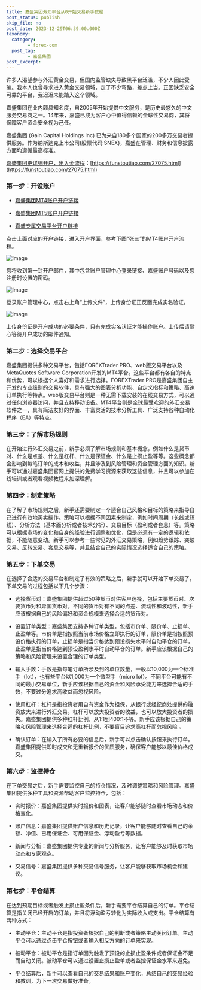 ```yaml
---
title: 嘉盛集团外汇平台从0开始交易新手教程
post_status: publish
skip_file: no
post_date: 2023-12-29T06:39:00.000Z
taxonomy:
  category:
        - forex-com
  post_tag:
        - 嘉盛集团
post_excerpt: 
---
```

许多人渴望参与外汇黄金交易，但国内监管缺失导致黑平台泛滥，不少人因此受骗。我本人也曾寻求进入黄金交易领域，走了不少弯路，差点上当。正因缺乏安全可靠的平台，我迟迟未能踏入这个领域。

嘉盛集团在业内颇具知名度，自2005年开始提供中文服务，是历史最悠久的中文服务交易商之一。14年来，嘉盛已成为客户心中值得信赖的全球性交易商，其将保障客户资金安全视为己任。

嘉盛集团 (Gain Capital Holdings Inc) 已为来自180多个国家的200多万交易者提供服务。作为纳斯达克上市公司(股票代码:SNEX)，嘉盛在管理、财务和信息披露方面均遵循最高标准。

[嘉盛集团更详细开户，出入金流程](https://funstoutiao.com/27075.html)：[https://funstoutiao.com/27075.html](https://funstoutiao.com/27075.html)

### 第一步：开设账户

* [嘉盛集团MT4账户开户链接](https://s.ssgg.net/jsmt4)

* [嘉盛集团MT5账户开户链接](https://s.ssgg.net/jsmt5)

* [嘉盛专属交易平台开户链接](https://s.ssgg.net/js)

点击上面对应的开户链接，进入开户界面，参考下图“张三”的MT4账户开户流程。

![Image](https://prod-files-secure.s3.us-west-2.amazonaws.com/39ed1227-6d7d-4570-be36-9ccd4a2c4241/7a167aea-686b-400d-af59-4e18eb607a40/640.png?X-Amz-Algorithm=AWS4-HMAC-SHA256&X-Amz-Content-Sha256=UNSIGNED-PAYLOAD&X-Amz-Credential=ASIAZI2LB4666TSIOMPV%2F20250623%2Fus-west-2%2Fs3%2Faws4_request&X-Amz-Date=20250623T101308Z&X-Amz-Expires=3600&X-Amz-Security-Token=IQoJb3JpZ2luX2VjEBkaCXVzLXdlc3QtMiJHMEUCIDhyJYFJ52ATMS3KBfvJX6n2rtZXI09zGLaRALwVsddoAiEA4BGyWFzapU3k4K7I5DX66yuTg5MSzYmKkqiB2Uo%2FMgoq%2FwMIEhAAGgw2Mzc0MjMxODM4MDUiDP3RrpNfMxJX3LK23yrcAyy%2FvTHnyKkI26xOr8A2RDvmLebH8f5OIdNmFdXJfprUr7NBzPtBgfmgvtFPeaAY2oCNWNFJqq3rGj3xTMswLZ1cPe7ao7zXiAH7q055QnTBuaJ7Wfh0Q324uoGCm%2Bs5nHbFBboukKEGfy8sSJY5MfDOz40ENyWaf3jYxXmHt6uOgpnxAG6GGjKVGXVxibvrwvPY9QA4V97wmcbS5zMWLjkNIe6uI4bqV3WEdP7mBnTehgrvVk%2B40DBv38Ab8JhR4%2BRuXbQPB%2BlmNknrb1%2FfpLyT5O0NN888V5oxtvT%2BYAsc99T7w5cBw8HODe1TfM5y13GdJXbyjhjEaKZnZZLYgcZ6CekbCS1gYDtVouvSVUswcCp5flKyM8mVE2HDmNCHWL54dr%2BX0nCv5mgwxpkRkTU%2F%2FETg3NOpnZLVPk3CXtY%2BXqUsTf2HBkxNNeUB1m53uQb7JBs%2FCTDKdf2sK2%2BWlz4tjX3OdQKxDt4zY6K8vHQ%2FHXuo1%2FEKls1ySULYL1VXtc7FnL5FEz6BnHBQGKTs8vdMHXABIpsnW3R3DMcZ5src3oWQbjvvrCrlx9lfBBW6Ls7GFRBk9Y3pAGUerFc8tiSEkFKJQZoz2gaD%2B9NcTKrGsAibWkp%2BluuoVZDRMMCr5MIGOqUB%2BVpw%2FXDM3T5GLOASgsE7hN6QujnzJyYVT1e5lwqxAUw%2BdCSDm9ZQ4ltjaMxZD8ansmreA47SEkDbDJ6N292t%2Fc2uF4DLJD1P9f6v%2FA6CHbii02TOZ88GFCn665ea91x562jnvbWuC1DCBoXoalhlDtm1MyJX5wnOvyM%2B9FWORcZJtbMDEFooIf%2FSgdtDGmz3bh1431y5VmXcAmfajpA6EBJv9%2FKL&X-Amz-Signature=abadecfa26c87175a536b93a25138365bde00c02693ec2b4603a5cda0bfcfa9d&X-Amz-SignedHeaders=host&x-amz-checksum-mode=ENABLED&x-id=GetObject)

您将收到第一封开户邮件，其中包含账户管理中心登录链接、嘉盛账户号码以及您注册时设置的密码。

![Image](https://prod-files-secure.s3.us-west-2.amazonaws.com/39ed1227-6d7d-4570-be36-9ccd4a2c4241/eaa1c6b3-2877-4284-a0e1-530e222c27fb/image.png?X-Amz-Algorithm=AWS4-HMAC-SHA256&X-Amz-Content-Sha256=UNSIGNED-PAYLOAD&X-Amz-Credential=ASIAZI2LB4666TSIOMPV%2F20250623%2Fus-west-2%2Fs3%2Faws4_request&X-Amz-Date=20250623T101308Z&X-Amz-Expires=3600&X-Amz-Security-Token=IQoJb3JpZ2luX2VjEBkaCXVzLXdlc3QtMiJHMEUCIDhyJYFJ52ATMS3KBfvJX6n2rtZXI09zGLaRALwVsddoAiEA4BGyWFzapU3k4K7I5DX66yuTg5MSzYmKkqiB2Uo%2FMgoq%2FwMIEhAAGgw2Mzc0MjMxODM4MDUiDP3RrpNfMxJX3LK23yrcAyy%2FvTHnyKkI26xOr8A2RDvmLebH8f5OIdNmFdXJfprUr7NBzPtBgfmgvtFPeaAY2oCNWNFJqq3rGj3xTMswLZ1cPe7ao7zXiAH7q055QnTBuaJ7Wfh0Q324uoGCm%2Bs5nHbFBboukKEGfy8sSJY5MfDOz40ENyWaf3jYxXmHt6uOgpnxAG6GGjKVGXVxibvrwvPY9QA4V97wmcbS5zMWLjkNIe6uI4bqV3WEdP7mBnTehgrvVk%2B40DBv38Ab8JhR4%2BRuXbQPB%2BlmNknrb1%2FfpLyT5O0NN888V5oxtvT%2BYAsc99T7w5cBw8HODe1TfM5y13GdJXbyjhjEaKZnZZLYgcZ6CekbCS1gYDtVouvSVUswcCp5flKyM8mVE2HDmNCHWL54dr%2BX0nCv5mgwxpkRkTU%2F%2FETg3NOpnZLVPk3CXtY%2BXqUsTf2HBkxNNeUB1m53uQb7JBs%2FCTDKdf2sK2%2BWlz4tjX3OdQKxDt4zY6K8vHQ%2FHXuo1%2FEKls1ySULYL1VXtc7FnL5FEz6BnHBQGKTs8vdMHXABIpsnW3R3DMcZ5src3oWQbjvvrCrlx9lfBBW6Ls7GFRBk9Y3pAGUerFc8tiSEkFKJQZoz2gaD%2B9NcTKrGsAibWkp%2BluuoVZDRMMCr5MIGOqUB%2BVpw%2FXDM3T5GLOASgsE7hN6QujnzJyYVT1e5lwqxAUw%2BdCSDm9ZQ4ltjaMxZD8ansmreA47SEkDbDJ6N292t%2Fc2uF4DLJD1P9f6v%2FA6CHbii02TOZ88GFCn665ea91x562jnvbWuC1DCBoXoalhlDtm1MyJX5wnOvyM%2B9FWORcZJtbMDEFooIf%2FSgdtDGmz3bh1431y5VmXcAmfajpA6EBJv9%2FKL&X-Amz-Signature=f8bdf2d0652f47827741c88457b5c83eb208c5a6f5a609b186eb7a5679c7017b&X-Amz-SignedHeaders=host&x-amz-checksum-mode=ENABLED&x-id=GetObject)

登录账户管理中心，点击右上角“上传文件”，上传身份证正反面完成实名验证。

![Image](https://prod-files-secure.s3.us-west-2.amazonaws.com/39ed1227-6d7d-4570-be36-9ccd4a2c4241/54090639-09fc-46b4-a135-e0289f707147/image.png?X-Amz-Algorithm=AWS4-HMAC-SHA256&X-Amz-Content-Sha256=UNSIGNED-PAYLOAD&X-Amz-Credential=ASIAZI2LB4666TSIOMPV%2F20250623%2Fus-west-2%2Fs3%2Faws4_request&X-Amz-Date=20250623T101308Z&X-Amz-Expires=3600&X-Amz-Security-Token=IQoJb3JpZ2luX2VjEBkaCXVzLXdlc3QtMiJHMEUCIDhyJYFJ52ATMS3KBfvJX6n2rtZXI09zGLaRALwVsddoAiEA4BGyWFzapU3k4K7I5DX66yuTg5MSzYmKkqiB2Uo%2FMgoq%2FwMIEhAAGgw2Mzc0MjMxODM4MDUiDP3RrpNfMxJX3LK23yrcAyy%2FvTHnyKkI26xOr8A2RDvmLebH8f5OIdNmFdXJfprUr7NBzPtBgfmgvtFPeaAY2oCNWNFJqq3rGj3xTMswLZ1cPe7ao7zXiAH7q055QnTBuaJ7Wfh0Q324uoGCm%2Bs5nHbFBboukKEGfy8sSJY5MfDOz40ENyWaf3jYxXmHt6uOgpnxAG6GGjKVGXVxibvrwvPY9QA4V97wmcbS5zMWLjkNIe6uI4bqV3WEdP7mBnTehgrvVk%2B40DBv38Ab8JhR4%2BRuXbQPB%2BlmNknrb1%2FfpLyT5O0NN888V5oxtvT%2BYAsc99T7w5cBw8HODe1TfM5y13GdJXbyjhjEaKZnZZLYgcZ6CekbCS1gYDtVouvSVUswcCp5flKyM8mVE2HDmNCHWL54dr%2BX0nCv5mgwxpkRkTU%2F%2FETg3NOpnZLVPk3CXtY%2BXqUsTf2HBkxNNeUB1m53uQb7JBs%2FCTDKdf2sK2%2BWlz4tjX3OdQKxDt4zY6K8vHQ%2FHXuo1%2FEKls1ySULYL1VXtc7FnL5FEz6BnHBQGKTs8vdMHXABIpsnW3R3DMcZ5src3oWQbjvvrCrlx9lfBBW6Ls7GFRBk9Y3pAGUerFc8tiSEkFKJQZoz2gaD%2B9NcTKrGsAibWkp%2BluuoVZDRMMCr5MIGOqUB%2BVpw%2FXDM3T5GLOASgsE7hN6QujnzJyYVT1e5lwqxAUw%2BdCSDm9ZQ4ltjaMxZD8ansmreA47SEkDbDJ6N292t%2Fc2uF4DLJD1P9f6v%2FA6CHbii02TOZ88GFCn665ea91x562jnvbWuC1DCBoXoalhlDtm1MyJX5wnOvyM%2B9FWORcZJtbMDEFooIf%2FSgdtDGmz3bh1431y5VmXcAmfajpA6EBJv9%2FKL&X-Amz-Signature=401af5027b01cd96ff3f1537a5d8bff31a365ffa9a16ac29916f547084f45c4b&X-Amz-SignedHeaders=host&x-amz-checksum-mode=ENABLED&x-id=GetObject)

上传身份证是开户成功的必要条件，只有完成实名认证才能操作账户。上传后请耐心等待开户成功的邮件通知。

### 第二步：选择交易平台

嘉盛集团提供多种交易平台，包括FOREXTrader PRO、web版交易平台以及MetaQuotes Software Corporation开发的MT4平台。这些平台都有各自的特点和优势，可以根据个人喜好和需求进行选择。FOREXTrader PRO是嘉盛集团自主开发的专业级别的交易软件，具有强大的图表分析功能、自定义指标和策略、高速订单执行等特点。web版交易平台则是一种无需下载安装的在线交易方式，可以通过任何浏览器访问，并且支持移动设备。MT4平台则是全球最受欢迎的外汇交易软件之一，具有简洁友好的界面、丰富灵活的技术分析工具、广泛支持各种自动化程序（EA）等特点。

### 第三步：了解市场规则

在开始进行外汇交易之前，新手必须了解市场规则和基本概念，例如什么是货币对、什么是点差、什么是杠杆、什么是保证金、什么是止损止盈等等。这些概念都会影响到每笔订单的成本和收益，并且涉及到风险管理和资金管理方面的知识。新手可以通过嘉盛集团官网上提供的免费学习资源来获取这些信息，并且可以参加在线培训或者观看视频教程来加深理解。

### 第四步：制定策略

在了解了市场规则之后，新手还需要制定一个适合自己风格和目标的策略来指导自己进行有效地买卖操作。策略可以根据不同因素来制定，例如时间周期（长线或短线）、分析方法（基本面分析或者技术分析）、交易目标（盈利或者套息）等。策略可以根据市场的变化和自身的经验进行调整和优化，但是必须有一定的逻辑和依据，不能随意变动。新手可以参考一些常见的外汇交易策略，例如趋势跟踪、突破交易、反转交易、套息交易等，并且结合自己的实际情况选择适合自己的策略。

### 第五步：下单交易

在选择了合适的交易平台和制定了有效的策略之后，新手就可以开始下单交易了。下单交易的过程包括以下几个步骤：

* 选择货币对：嘉盛集团提供超过50种货币对供客户选择，包括主要货币对、次要货币对和异国货币对。不同的货币对有不同的点差、流动性和波动性，新手应该根据自己的风险偏好和资金规模来选择合适的货币对。

* 设置订单类型：嘉盛集团支持多种订单类型，包括市价单、限价单、止损单、止盈单等。市价单是指按照当前市场价格立即执行的订单，限价单是指按照预设价格执行的订单，止损单是指当价格达到预设损失水平时自动平仓的订单，止盈单是指当价格达到预设盈利水平时自动平仓的订单。新手应该根据自己的策略和风险管理来设置合理的订单类型。

* 输入手数：手数是指每笔订单所涉及到的单位数量，一般以10,000为一个标准手（lot），也有些平台以1,000为一个微型手（micro lot）。不同平台可能有不同的最小交易单位，新手应该根据自己的资金和风险承受能力来选择合适的手数，不要过分追求高收益而忽视风险。

* 使用杠杆：杠杆是指投资者用自有资金作为担保，从银行或经纪商处提供的融资放大来进行外汇交易。杠杆可以放大投资者的收益，也可以放大投资者的损失。嘉盛集团提供多种杠杆比例，从1:1到400:1不等。新手应该根据自己的策略和风险管理来选择合适的杠杆比例，不要盲目追求高杠杆而忽视风险 。

* 确认订单：在输入了所有必要的信息后，新手可以点击确认按钮来执行订单。嘉盛集团提供即时成交和无重新报价的优质服务，确保客户能够以最佳价格成交。

### 第六步：监控持仓

在下单交易之后，新手需要监控自己的持仓情况，及时调整策略和风险管理。嘉盛集团提供多种工具和资源帮助客户监控持仓，包括：

* 实时报价：嘉盛集团提供实时报价和图表，让客户能够随时查看市场动态和价格变化。

* 账户信息：嘉盛集团提供账户信息和历史记录，让客户能够随时查看自己的余额、净值、已用保证金、可用保证金、浮动盈亏等数据。

* 新闻与分析：嘉盛集团提供专业的新闻与分析服务，让客户能够及时获取市场动态和专家观点。

* 交易信号：嘉盛集团提供多种交易信号服务，让客户能够获取市场机会和建议。

### 第七步：平仓结算

在达到预期目标或者触发止损止盈条件后，新手需要平仓结算自己的订单。平仓结算是指关闭已经开启的订单，并且将浮动盈亏转化为实际收入或支出。平仓结算有两种方式：

* 主动平仓：主动平仓是指投资者根据自己的判断或者策略主动关闭订单。主动平仓可以通过点击平仓按钮或者输入相反方向的订单来实现。

* 被动平仓：被动平仓是指订单因为触发了预设的止损止盈条件或者保证金不足而自动关闭。被动平仓可以通过设置止损止盈单或者监控保证金水平来避免。

* 平仓结算后，新手可以查看自己的交易结果和账户变化，总结自己的交易经验和教训，为下一次交易做好准备。